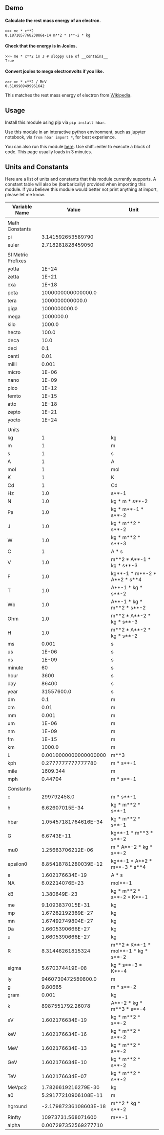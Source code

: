 ## Demo

#### Calculate the rest mass energy of an electron.

```
>>> me * c**2
8.187105776823886e-14 m**2 * s**-2 * kg
```

#### Check that the energy is in Joules.

```
>>> me * c**2 in J # sloppy use of __contains__
True
```

#### Convert joules to mega electronvolts if you like.

```
>>> me * c**2 / MeV
0.5109989499961642
```

This matches the rest mass energy of electron from [Wikipedia](https://en.wikipedia.org/wiki/Electron_rest_mass).

## Usage

Install this module using pip via `pip install hbar`.

Use this module in an interactive python environment, such as jupyter notebook, via `from hbar import *`, for best experience.

You can also run this module [here](https://mybinder.org/v2/gh/DiegoWang51/hbar/HEAD?filepath=others%2Fcalculator.ipynb). Use shift+enter to execute a block of code. This page usually loads in 3 minutes.

## Units and Constants

Here are a list of units and constants that this module currently supports. A constant table will also be (barbarically) provided when importing this module. If you believe this module would better not print anything at import, please let me know.

| Variable Name      | Value                        | Unit                                |
|--------------------|------------------------------|-------------------------------------|
|                    |                              |                                     |
| Math Constants     |                              |                                     |
| pi                 | 3.141592653589790            |                                     |
| euler              | 2.718281828459050            |                                     |
|                    |                              |                                     |
| SI Metric Prefixes |                              |                                     |
| yotta              | 1E+24                        |                                     |
| zetta              | 1E+21                        |                                     |
| exa                | 1E+18                        |                                     |
| peta               | 1000000000000000.0           |                                     |
| tera               | 1000000000000.0              |                                     |
| giga               | 1000000000.0                 |                                     |
| mega               | 1000000.0                    |                                     |
| kilo               | 1000.0                       |                                     |
| hecto              | 100.0                        |                                     |
| deca               | 10.0                         |                                     |
| deci               | 0.1                          |                                     |
| centi              | 0.01                         |                                     |
| milli              | 0.001                        |                                     |
| micro              | 1E-06                        |                                     |
| nano               | 1E-09                        |                                     |
| pico               | 1E-12                        |                                     |
| femto              | 1E-15                        |                                     |
| atto               | 1E-18                        |                                     |
| zepto              | 1E-21                        |                                     |
| yocto              | 1E-24                        |                                     |
|                    |                              |                                     |
| Units              |                              |                                     |
| kg                 | 1                            | kg                                  |
| m                  | 1                            | m                                   |
| s                  | 1                            | s                                   |
| A                  | 1                            | A                                   |
| mol                | 1                            | mol                                 |
| K                  | 1                            | K                                   |
| Cd                 | 1                            | Cd                                  |
| Hz                 | 1.0                          | s\*\*-1                               |
| N                  | 1.0                          | kg \* m \* s\*\*-2                      |
| Pa                 | 1.0                          | kg \* m\*\*-1 \* s\*\*-2                  |
| J                  | 1.0                          | kg \* m\*\*2 \* s\*\*-2                   |
| W                  | 1.0                          | kg \* m\*\*2 \* s\*\*-3                   |
| C                  | 1                            | A \* s                               |
| V                  | 1.0                          | m\*\*2 \* A\*\*-1 \* kg \* s\*\*-3           |
| F                  | 1.0                          | kg\*\*-1 \* m\*\*-2 \* A\*\*2 \* s\*\*4        |
| T                  | 1.0                          | A\*\*-1 \* kg \* s\*\*-2                  |
| Wb                 | 1.0                          | A\*\*-1 \* kg \* m\*\*2 \* s\*\*-2           |
| Ohm                | 1.0                          | m\*\*2 \* A\*\*-2 \* kg \* s\*\*-3           |
| H                  | 1.0                          | m\*\*2 \* A\*\*-2 \* kg \* s\*\*-2           |
| ms                 | 0.001                        | s                                   |
| us                 | 1E-06                        | s                                   |
| ns                 | 1E-09                        | s                                   |
| minute             | 60                           | s                                   |
| hour               | 3600                         | s                                   |
| day                | 86400                        | s                                   |
| year               | 31557600.0                   | s                                   |
| dm                 | 0.1                          | m                                   |
| cm                 | 0.01                         | m                                   |
| mm                 | 0.001                        | m                                   |
| um                 | 1E-06                        | m                                   |
| nm                 | 1E-09                        | m                                   |
| fm                 | 1E-15                        | m                                   |
| km                 | 1000.0                       | m                                   |
| L                  | 0.0010000000000000000        | m\*\*3                                |
| kph                | 0.2777777777777780           | m \* s\*\*-1                           |
| mile               | 1609.344                     | m                                   |
| mph                | 0.44704                      | m \* s\*\*-1                           |
|                    |                              |                                     |
| Constants          |                              |                                     |
| c                  | 299792458.0                  | m \* s\*\*-1                           |
| h                  | 6.62607015E-34               | kg \* m\*\*2 \* s\*\*-1                   |
| hbar               | 1.05457181764616E-34         | kg \* m\*\*2 \* s\*\*-1                   |
| G                  | 6.6743E-11                   | kg\*\*-1 \* m\*\*3 \* s\*\*-2               |
| mu0                | 1.25663706212E-06            | m \* A\*\*-2 \* kg \* s\*\*-2              |
| epsilon0           | 8.85418781280039E-12         | kg\*\*-1 \* A\*\*2 \* m\*\*-3 \* s\*\*4        |
| e                  | 1.602176634E-19              | A \* s                               |
| NA                 | 6.02214076E+23               | mol\*\*-1                             |
| kB                 | 1.380649E-23                 | kg \* m\*\*2 \* s\*\*-2 \* K\*\*-1           |
| me                 | 9.1093837015E-31             | kg                                  |
| mp                 | 1.67262192369E-27            | kg                                  |
| mn                 | 1.67492749804E-27            | kg                                  |
| Da                 | 1.6605390666E-27             | kg                                  |
| u                  | 1.6605390666E-27             | kg                                  |
| R                  | 8.31446261815324             | m\*\*2 \* K\*\*-1 \* mol\*\*-1 \* kg \* s\*\*-2 |
| sigma              | 5.670374419E-08              | kg \* s\*\*-3 \* K\*\*-4                  |
| ly                 | 9460730472580800.0           | m                                   |
| g                  | 9.80665                      | m \* s\*\*-2                           |
| gram               | 0.001                        | kg                                  |
| k                  | 8987551792.26078             | A\*\*-2 \* kg \* m\*\*3 \* s\*\*-4           |
| eV                 | 1.602176634E-19              | kg \* m\*\*2 \* s\*\*-2                   |
| keV                | 1.602176634E-16              | kg \* m\*\*2 \* s\*\*-2                   |
| MeV                | 1.602176634E-13              | kg \* m\*\*2 \* s\*\*-2                   |
| GeV                | 1.602176634E-10              | kg \* m\*\*2 \* s\*\*-2                   |
| TeV                | 1.602176634E-07              | kg \* m\*\*2 \* s\*\*-2                   |
| MeVpc2             | 1.7826619216279E-30          | kg                                  |
| a0                 | 5.29177210906108E-11         | m                                   |
| hground            | -2.17987236108603E-18        | m\*\*2 \* kg \* s\*\*-2                   |
| Rinfty             | 10973731.568071600           | m\*\*-1                               |
| alpha              | 0.007297352569277710         |                                     |
